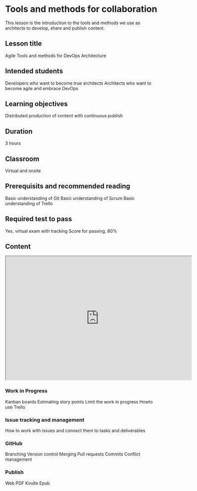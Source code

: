# Tools and methods for collaboration

This lesson is the introduction to the tools and methods we use as architects to develop, share and publish content.

## Lesson title
Agile Tools and methods for DevOps Architecture

## Intended students
Developers who want to become true architects
Architects who want to become agile and embrace DevOps

## Learning objectives
Distributed production of content with continuous publish

## Duration
3 hours

## Classroom
Virtual and onsite

## Prerequisits and recommended reading
Basic understanding of Git
Basic understanding of Scrum
Basic understanding of Trello

## Required test to pass
Yes, virtual exam with tracking
Score for passing, 80%

## Content
<iframe src="https://app.ardoq.com/presentation/capgemini/5826c8629f2a26664f6e0d8a" height="400" width="600"></iframe>

### Work in Progress
Kanban boards
Estimating story points
Limit the work in progress
Howto use Trello

### Issue tracking and management
How to work with issues and connect them to tasks and deliverables

### GitHub
Branching
Version control
Merging
Pull requests
Commits
Conflict management

### Publish

Web
PDF
Kindle
Epub
